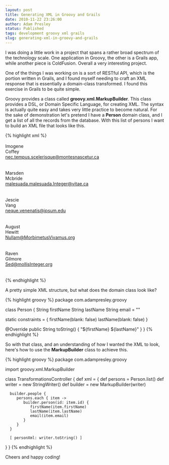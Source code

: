 ```yaml
---
layout: post
title: Generating XML in Groovy and Grails
date: 2010-11-22 23:26:00
author: Adam Presley
status: Published
tags: development groovy xml grails
slug: generating-xml-in-groovy-and-grails
---
```


I was doing a little work in a project that spans a rather broad
spectrum of the technology scale. One application in Groovy, the other
is a Grails app, while another piece is ColdFusion. Overall a very
interesting project.   
  
One of the things I was working on is a sort of RESTful API, which is
the portion written in Grails, and I found myself needing to craft an
XML response that is essentially a domain-class transformed. I found
this exercise in Grails to be quite simple.   
  
Groovy provides a class called **groovy.xml.MarkupBuilder**. This
class provides a DSL, or Domain Specific Language, for creating XML. The
syntax is actually quite easy and takes very little practice to become
natural. For the sake of demonstration let's pretend I have a
**Person** domain class, and I get a list of all the records from
the database. With this list of persons I want to build an XML file that
looks like this.  

{% highlight xml %}
<people>  
   <person id='1'>  
      <firstname>Imogene</firstName>  
      <lastname>Coffey</lastName>  
      <email>nec.tempus.scelerisque@montesnascetur.ca</email>  
   </person>  
   <person id='2'>  
      <firstname>Marsden</firstName>  
      <lastname>Mcbride</lastName>  
      <email>malesuada.malesuada.Integer@vitae.ca</email>  
   </person>  
   <person id='3'>  
      <firstname>Jescie</firstName>  
      <lastname>Vang</lastName>  
      <email>neque.venenatis@ipsum.edu</email>  
   </person>  
   <person id='4'>  
      <firstname>August</firstName>  
      <lastname>Hewitt</lastName>  
      <email>Nullam@MorbimetusVivamus.org</email>  
   </person>  
   <person id='5'>  
      <firstname>Raven</firstName>  
      <lastname>Gilmore</lastName>  
      <email>Sed@mollisInteger.org</email>  
   </person>  
</people>  
{% endhighlight %}

A pretty simple XML structure, but what does the domain class look
like?  

{% highlight groovy %}
package com.adampresley.groovy

class Person {
   String firstName
   String lastName
   String email = ""

   static constraints = {
      firstName(blank: false)
      lastName(blank: false)
   }

   @Override
   public String toString() {
      "${firstName} ${lastName}"
   }
}
{% endhighlight %}

So with that class, and an understanding of how I wanted the XML to
look, here's how to use the **MarkupBuilder** class to achieve
this.  
  
{% highlight groovy %}
package com.adampresley.groovy

import groovy.xml.MarkupBuilder

class TransformationsController {
   def xml = {
      def persons = Person.list()
      def writer = new StringWriter()
      def builder = new MarkupBuilder(writer)

      builder.people {
         persons.each { item ->
            builder.person(id: item.id) {
               firstName(item.firstName)
               lastName(item.lastName)
               email(item.email)
            }
         }
      }

      [ personXml: writer.toString() ]
   }
}
{% endhighlight %}

Cheers and happy coding!
